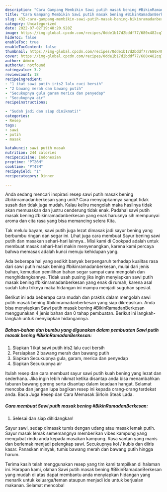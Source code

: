 ```yaml
---
description: "Cara Gampang Membikin Sawi putih masak bening #BikinRamadanBerkesan yang Bisa Manjain Lidah"
title: "Cara Gampang Membikin Sawi putih masak bening #BikinRamadanBerkesan yang Bisa Manjain Lidah"
slug: 432-cara-gampang-membikin-sawi-putih-masak-bening-bikinramadanberkesan-yang-bisa-manjain-lidah
category: Uncategorized
date: 2022-07-02T19:48:20.928Z
image: https://img-global.cpcdn.com/recipes/0dde1b17d2bddf77/680x482cq70/sawi-putih-masak-bening-bikinramadanberkesan-foto-resep-utama.jpg
hideToc: false
enableToc: true
enableTocContent: false
thumbnail: https://img-global.cpcdn.com/recipes/0dde1b17d2bddf77/680x482cq70/sawi-putih-masak-bening-bikinramadanberkesan-foto-resep-utama.jpg
cover: https://img-global.cpcdn.com/recipes/0dde1b17d2bddf77/680x482cq70/sawi-putih-masak-bening-bikinramadanberkesan-foto-resep-utama.jpg
author: Admin
authorAv: notfound
ratingvalue: 3.2
reviewcount: 18
recipeingredient:
- "1 ikat sawi putih iris2 lalu cuci bersih"
- "2 bawang merah dan bawang putih"
- "Secukupnya gula garam merica dan penyedap"
- "Secukupnya air"
recipeinstructions:

- "Sudah jadi dan siap dinikmati!"
categories:
- Resep
tags:
- sawi
- putih
- masak

katakunci: sawi putih masak 
nutrition: 244 calories
recipecuisine: Indonesian
preptime: "PT26M"
cooktime: "PT47M"
recipeyield: "1"
recipecategory: Dinner

---
```





Anda sedang mencari inspirasi resep sawi putih masak bening #bikinramadanberkesan yang unik? Cara menyiapkannya sangat tidak susah dan tidak juga mudah. Kalau keliru mengolah maka hasilnya tidak akan memuaskan dan justru cenderung tidak enak. Padahal sawi putih masak bening #bikinramadanberkesan yang enak harusnya sih mempunyai aroma dan cita rasa yang bisa memancing selera Kita.





Tak melulu bayam, sawi putih juga lezat dimasak jadi sayur bening yang berbumbu ringan dan segar ini. Lihat juga cara membuat Sayur bening sawi putih dan masakan sehari-hari lainnya.. Misi kami di Cookpad adalah untuk membuat masak sehari-hari makin menyenangkan, karena kami percaya bahwa memasak adalah kunci menuju kehidupan yang.

Ada beberapa hal yang sedikit banyak berpengaruh terhadap kualitas rasa dari sawi putih masak bening #bikinramadanberkesan, mulai dari jenis bahan, kemudian pemilihan bahan segar sampai cara mengolah dan menghidangkannya. Tidak usah pusing jika ingin menyiapkan sawi putih masak bening #bikinramadanberkesan yang enak di rumah, karena asal sudah tahu triknya maka hidangan ini mampu menjadi suguhan spesial.






Berikut ini ada beberapa cara mudah dan praktis dalam mengolah sawi putih masak bening #bikinramadanberkesan yang siap dikreasikan. Anda bisa menyiapkan Sawi putih masak bening #BikinRamadanBerkesan menggunakan 4 jenis bahan dan 0 tahap pembuatan. Berikut ini langkah-langkah untuk menyiapkan hidangannya.

<!--inarticleads1-->

##### Bahan-bahan dan bumbu yang digunakan dalam pembuatan Sawi putih masak bening #BikinRamadanBerkesan:

1. Siapkan 1 ikat sawi putih iris2 lalu cuci bersih
1. Persiapkan 2 bawang merah dan bawang putih
1. Siapkan Secukupnya gula, garam, merica dan penyedap
1. Siapkan Secukupnya air


Itulah resep dan cara membuat sayur sawi putih kuah bening yang lezat dan sederhana. Jika ingin lebih nikmat ketika disantap anda bisa menambahkan taburan bawang goreng serta disantap dalam keadaan hangat. Selamat mencoba dan jangan lupa bagikan resep ini kepada orang-orang terdekat anda. Baca Juga Resep dan Cara Memasak Sirloin Steak Lada. 

<!--inarticleads2-->

##### Cara membuat Sawi putih masak bening #BikinRamadanBerkesan:


1. Selesai dan siap dihidangkan!

Sayur sawi, sedap dimasak tumis dengan udang atau masak lemak putih. Sayur masak lemak sememangnya memberikan vibes kampung yang mengubat rindu anda kepada masakan kampung. Rasa santan yang manis dan berlemak menjadi pelengkap sawi. Secukupnya kol / kubis dan diiris kasar. Panaskan minyak, tumis bawang merah dan bawang putih hingga harum. 

Terima kasih telah menggunakan resep yang tim kami tampilkan di halaman ini. Harapan kami, olahan Sawi putih masak bening #BikinRamadanBerkesan yang mudah di atas dapat membantu anda menyiapkan hidangan yang menarik untuk keluarga/teman ataupun menjadi ide untuk berjualan makanan. Selamat mencoba!
